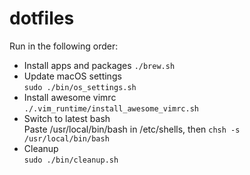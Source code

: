 # dotfiles

Run in the following order:
- Install apps and packages
`./brew.sh`
- Update macOS settings  
`sudo ./bin/os_settings.sh` 
- Install awesome vimrc  
`./.vim_runtime/install_awesome_vimrc.sh`
- Switch to latest bash  
Paste /usr/local/bin/bash in /etc/shells, then `chsh -s /usr/local/bin/bash`
- Cleanup  
`sudo ./bin/cleanup.sh`
